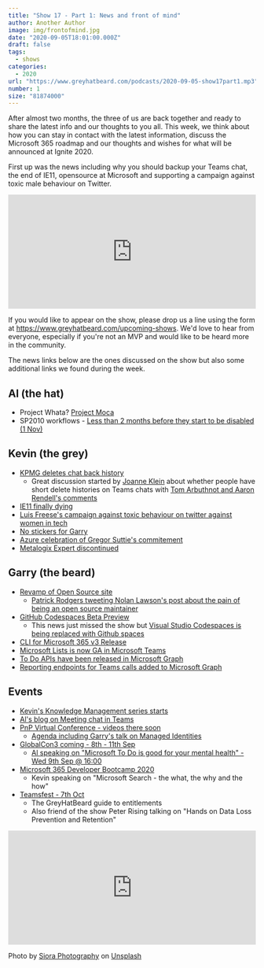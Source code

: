 ```yaml
---
title: "Show 17 - Part 1: News and front of mind"
author: Another Author
image: img/frontofmind.jpg
date: "2020-09-05T18:01:00.000Z"
draft: false
tags: 
  - shows
categories:
  - 2020
url: "https://www.greyhatbeard.com/podcasts/2020-09-05-show17part1.mp3"
number: 1
size: "81874000"
---
```


After almost two months, the three of us are back together and ready to share the latest info and our thoughts to you all. This week, we think about how you can stay in contact with the latest information, discuss the Microsoft 365 roadmap and our thoughts and wishes for what will be announced at Ignite 2020.

First up was the news including why you should backup your Teams chat, the end of IE11, opensource at Microsoft and supporting a campaign against toxic male behaviour on Twitter.

<iframe src="https://open.spotify.com/embed-podcast/episode/1h4hW9sDBUmY2MS2ZZSq17" width="100%" height="232" frameborder="0" allowtransparency="true" allow="encrypted-media"></iframe>

If you would like to appear on the show, please drop us a line using the form at https://www.greyhatbeard.com/upcoming-shows. We'd love to hear from everyone, especially if you're not an MVP and would like to be heard more in the community.

The news links below are the ones discussed on the show but also some additional links we found during the week.

## Al (the hat)
- Project Whata? [Project Moca](https://techcommunity.microsoft.com/t5/outlook-blog/organize-content-your-way-with-the-preview-of-project-moca/ba-p/1620329)
- SP2010 workflows - [Less than 2 months before they start to be disabled (1 Nov)](https://support.microsoft.com/en-us/office/sharepoint-2010-workflow-retirement-1ca3fff8-9985-410a-85aa-8120f626965f#:~:text=After%20careful%20consideration%2C%20we%20concluded%20that%20for%20SharePoint,Community%20Cloud%20%28GCC%29%20High%20and%20Department%20of%20Defense.)

## Kevin (the grey)
- [KPMG deletes chat back history](https://www.theregister.com/2020/08/24/kpmg_microsoft_teams/)
  - Great discussion started by [Joanne Klein](https://twitter.com/JoanneCKlein/status/1302045566059204608?s=20) about whether people have short delete histories on Teams chats with [Tom Arbuthnot and Aaron Rendell's comments](https://twitter.com/tomarbuthnot/status/1302136991300104192?s=20)
- [IE11 finally dying](https://techcommunity.microsoft.com/t5/microsoft-365-blog/microsoft-365-apps-say-farewell-to-internet-explorer-11-and/ba-p/1591666)
- [Luis Freese's campaign against toxic behaviour on twitter against women in tech](https://mobile.twitter.com/luisefreese/status/1301256272411533313?s=12)
- [No stickers for Garry](https://mobile.twitter.com/eliostruyf/status/1300843335146405894?s=12)
- [Azure celebration of Gregor Suttie's commitement](https://twitter.com/Azure/status/1301916783255990272)
- [Metalogix Expert discontinued](https://twitter.com/kevmcdonk/status/1301847314303254535?s=20)

## Garry (the beard)
- [Revamp of Open Source site](https://opensource.microsoft.com)
  - [Patrick Rodgers tweeting Nolan Lawson's post about the pain of being an open source maintainer](https://twitter.com/mediocrebowler/status/1301251696492982277?s=20)
- [GitHub Codespaces Beta Preview](https://github.com/features/codespaces)
  - This news just missed the show but [Visual Studio Codespaces is being replaced with Github spaces](https://devblogs.microsoft.com/visualstudio/visual-studio-codespaces-is-consolidating-into-github-codespaces/)
- [CLI for Microsoft 365 v3 Release](https://developer.microsoft.com/en-us/microsoft-365/blogs/cli-microsoft-365-3/)
- [Microsoft Lists is now GA in Microsoft Teams](https://techcommunity.microsoft.com/t5/microsoft-teams-blog/microsoft-lists-in-microsoft-teams-is-now-generally-available/ba-p/1621979)
- [To Do APIs have been released in Microsoft Graph](https://developer.microsoft.com/en-us/graph/blogs/the-new-improved-microsoft-graph-to-do-apis-are-now-in-public-preview/)
- [Reporting endpoints for Teams calls added to Microsoft Graph](https://docs.microsoft.com/en-us/graph/api/callrecords-callrecord-getpstncalls?view=graph-rest-beta)

## Events
- [Kevin's Knowledge Management series starts](https://www.mcd79.com/2020/09/03/Knowledge-Management-Series.html)
- [Al's blog on Meeting chat in Teams](https://blog.eardley.org.uk/2020/05/meeting-chat-in-microsoft-teams/)
- [PnP Virtual Conference - videos there soon](https://www.youtube.com/channel/UC_mKdhw-V6CeCM7gTo_Iy7w)
  - [Agenda including Garry's talk on Managed Identities](https://pnp.github.io/pnpconference/)
- [GlobalCon3 coming - 8th - 11th Sep](https://portal.collab365.community/collab365-globalcon3-2020)
	- [Al speaking on "Microsoft To Do is good for your mental health" - Wed 9th Sep @ 16:00](https://portal.collab365.community/collab365-globalcon3-2020/microsoft365-virtual-conference/)
- [Microsoft 365 Developer Bootcamp 2020](https://www.meetup.com/de-DE/Office-365-User-Group-Hamburg/events/271966324/)
  - Kevin speaking on "Microsoft Search - the what, the why and the how"
- [Teamsfest - 7th Oct](https://microsoft365pro.co.uk/teamsfest/)
	- The GreyHatBeard guide to entitlements
  - Also friend of the show Peter Rising talking on "Hands on Data Loss Prevention and Retention"


<iframe src="https://open.spotify.com/embed-podcast/episode/1h4hW9sDBUmY2MS2ZZSq17" width="100%" height="232" frameborder="0" allowtransparency="true" allow="encrypted-media"></iframe>

Photo by [Siora Photography](https://unsplash.com/@siora18?utm_source=unsplash&utm_medium=referral&utm_content=creditCopyText) on [Unsplash](https://unsplash.com/@siora18)





